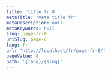 ```yaml
---
title: 'title fr 8'
metaTitle: 'meta title fr'
metaDescription: null
metaKeywords: null
slug: page-fr-8
uniSlug: page-8
lang: fr
url: 'http://localhost/fr/page-fr-8/'
pageValue: 8
path: '{lang}/{slug}'
---
```

